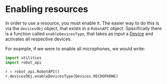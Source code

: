# Enabling resources

In order to use a resource, you must enable it. The easier way to do this is via the `devicesObj` object, that exists in a `RobotAPI` object. Specifically there is a function called `enableDevicesType`, that takes as input a [Device](enums.md#devices-enum) and activates all respective devices.

For example, if we were to enable all microphones, we would write:

```python
import utilities
import robot_api

r = robot_api.RobotAPI()
r.devicesObj.enableDevicesType(Devices.MICROPHONE)
```
